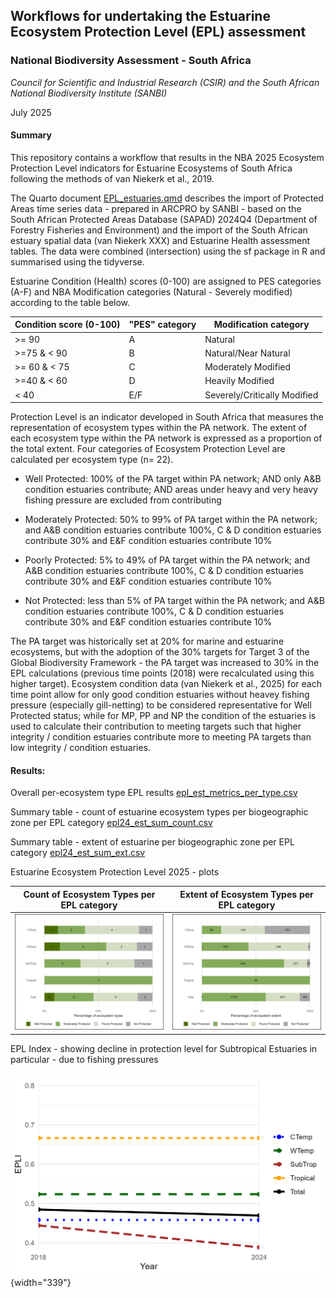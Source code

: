 ## **Workflows for undertaking the Estuarine Ecosystem Protection Level (EPL) assessment**

### **National Biodiversity Assessment - South Africa**

*Council for Scientific and Industrial Research (CSIR) and the South African National Biodiversity Institute (SANBI)*

July 2025

#### **Summary**

This repository contains a workflow that results in the NBA 2025 Ecosystem Protection Level indicators for Estuarine Ecosystems of South Africa following the methods of van Niekerk et al., 2019.

The Quarto document [EPL_estuaries.qmd](https://github.com/askowno/EPL_riv/blob/main/EPL_estuariest.qmd) describes the import of Protected Areas time series data - prepared in ARCPRO by SANBI - based on the South African Protected Areas Database (SAPAD) 2024Q4 (Department of Forestry Fisheries and Environment) and the import of the South African estuary spatial data (van Niekerk XXX) and Estuarine Health assessment tables. The data were combined (intersection) using the sf package in R and summarised using the tidyverse.

Estuarine Condition (Health) scores (0-100) are assigned to PES categories (A-F) and NBA Modification categories (Natural - Severely modified) according to the table below.

| Condition score (0-100) | "PES" category | Modification category        |
|-------------------------|----------------|------------------------------|
| \>= 90                  | A              | Natural                      |
| \>=75 & \< 90           | B              | Natural/Near Natural         |
| \>= 60 & \< 75          | C              | Moderately Modified          |
| \>=40 & \< 60           | D              | Heavily Modified             |
| \< 40                   | E/F            | Severely/Critically Modified |

Protection Level is an indicator developed in South Africa that measures the representation of ecosystem types within the PA network. The extent of each ecosystem type within the PA network is expressed as a proportion of the total extent. Four categories of Ecosystem Protection Level are calculated per ecosystem type (n= 22).

-   Well Protected: 100% of the PA target within PA network; AND only A&B condition estuaries contribute; AND areas under heavy and very heavy fishing pressure are excluded from contributing

-   Moderately Protected: 50% to 99% of PA target within the PA network; and A&B condition estuaries contribute 100%, C & D condition estuaries contribute 30% and E&F condition estuaries contribute 10%

-   Poorly Protected: 5% to 49% of PA target within the PA network; and A&B condition estuaries contribute 100%, C & D condition estuaries contribute 30% and E&F condition estuaries contribute 10%

-   Not Protected: less than 5% of PA target within the PA network; and A&B condition estuaries contribute 100%, C & D condition estuaries contribute 30% and E&F condition estuaries contribute 10%

The PA target was historically set at 20% for marine and estuarine ecosystems, but with the adoption of the 30% targets for Target 3 of the Global Biodiversity Framework - the PA target was increased to 30% in the EPL calculations (previous time points (2018) were recalculated using this higher target). Ecosystem condition data (van Niekerk et al., 2025) for each time point allow for only good condition estuaries without heavey fishing pressure (especially gill-netting) to be considered representative for Well Protected status; while for MP, PP and NP the condition of the estuaries is used to calculate their contribution to meeting targets such that higher integrity / condition estuaries contribute more to meeting PA targets than low integrity / condition estuaries.

#### **Results:**

Overall per-ecosystem type EPL results [epl_est_metrics_per_type.csv](outputs/epl_est_metrics_per_type.csv)

Summary table - count of estuarine ecosystem types per biogeographic zone per EPL category [epl24_est_sum_count.csv](outputs/epl24_est_sum_count.csv)

Summary table - extent of estuarine per biogeographic zone per EPL category [epl24_est_sum_ext.csv](outputs/epl24_est_sum_ext.csv)

Estuarine Ecosystem Protection Level 2025 - plots

| Count of Ecosystem Types per EPL category | Extent of Ecosystem Types per EPL category |
|------------------------------------|------------------------------------|
| ![](outputs/epl24_est_bar_plot_count.jpeg) | ![](outputs/epl24_est_bar_plot_ext.jpeg) |

EPL Index - showing decline in protection level for Subtropical Estuaries in particular - due to fishing pressures

![](outputs/epli_est_line_plot.jpeg){width="339"}
